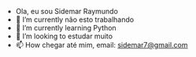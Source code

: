 
-  Ola, eu sou Sidemar Raymundo
- 🔭 I’m currently  não esto trabalhando
- 🌱 I’m currently learning  Python
- 👯 I’m looking to estudar muito
- 📫 How chegar até mim, email: sidemar7@gmail.com
